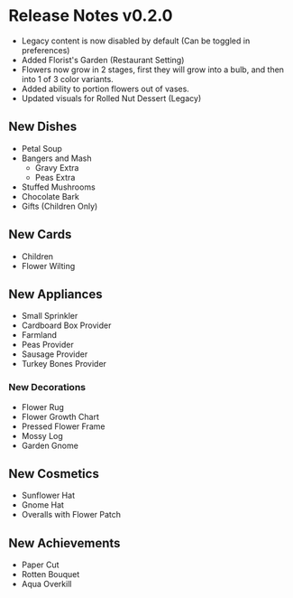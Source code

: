 # Release Notes v0.2.0

- Legacy content is now disabled by default (Can be toggled in preferences)
- Added Florist's Garden (Restaurant Setting)
- Flowers now grow in 2 stages, first they will grow into a bulb, and then into 1 of 3 color variants.
- Added ability to portion flowers out of vases.
- Updated visuals for Rolled Nut Dessert (Legacy)

## New Dishes
- Petal Soup
- Bangers and Mash
  - Gravy Extra
  - Peas Extra
- Stuffed Mushrooms
- Chocolate Bark
- Gifts (Children Only)

## New Cards
- Children
- Flower Wilting

## New Appliances
- Small Sprinkler
- Cardboard Box Provider
- Farmland
- Peas Provider
- Sausage Provider
- Turkey Bones Provider

### New Decorations
- Flower Rug
- Flower Growth Chart
- Pressed Flower Frame
- Mossy Log
- Garden Gnome

## New Cosmetics
- Sunflower Hat
- Gnome Hat
- Overalls with Flower Patch

## New Achievements
- Paper Cut
- Rotten Bouquet
- Aqua Overkill